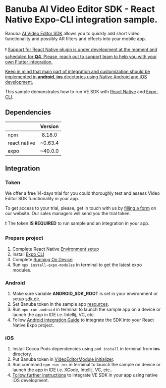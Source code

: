 # Banuba AI Video Editor SDK - React Native Expo-CLI integration sample.
Banuba [AI Video Editor SDK](https://www.banuba.com/video-editor-sdk) allows you to quickly add short video functionality and possibly AR filters and effects into your mobile app.
<br></br>
:exclamation: <ins>Support for React Native plugin is under development at the moment and scheduled for __Q4__. Please, reach out to [support team](https://www.banuba.com/faq/kb-tickets/new) to help you with your own Flutter integration.<ins>

<ins>Keep in mind that main part of integration and customization should be implemented in **android**, **ios** directories using Native Android and iOS development.<ins>

This sample demonstrates how to run VE SDK with [React Native](https://reactnative.dev/) and [Expo-CLI](https://docs.expo.dev/workflow/expo-cli/).

## Dependencies
|              | Version | 
|--------------|:-------:|
| npm          | 8.18.0  |
| react native | ~0.63.4 | 
| expo         | ~40.0.0 |

## Integration

### Token
We offer а free 14-days trial for you could thoroughly test and assess Video Editor SDK functionality in your app.

To get access to your trial, please, get in touch with us by [filling a form](https://www.banuba.com/video-editor-sdk) on our website. Our sales managers will send you the trial token.

:exclamation: The token **IS REQUIRED** to run sample and an integration in your app.</br>

### Prepare project
1. Complete React Native [Environment setup](https://reactnative.dev/docs/environment-setup)
2. Install [Expo CLI](https://docs.expo.dev/get-started/installation/)
3. Complete [Running On Device](https://reactnative.dev/docs/running-on-device)
4. Run ```npx install-expo-modules``` in terminal to get the latest expo modules.

### Android
1. Make sure variable **ANDROID_SDK_ROOT** is set in your environment or setup [sdk.dir](https://github.com/Banuba/ve-sdk-react-native-integration-sample/blob/master/android/local.properties#L1).
2. Set Banuba token in the sample app [resources](https://github.com/Banuba/ve-sdk-react-native-integration-sample/blob/main/android/app/src/main/res/values/strings.xml#L6).
3. Run ```npm run android``` in terminal to launch the sample app on a device or launch the app in IDE i.e. Intellij, VC, etc.
4. Follow [Android Integration Guide](mddocs/android_integration.md) to integrate the SDK into your React Native Expo project.

### iOS  
1. Install Cocoa Pods dependencies using ```pod install``` in terminal from **ios** directory.
2. Put Banuba token in [VideoEditorModule initializer](https://github.com/Banuba/ve-sdk-react-native-integration-sample/blob/main/ios/VideoEditorModule.swift#L34).
3. Run command ```npm run ios``` in terminal to launch the sample on device or launch the app in IDE i.e. XCode, Intellij, VC, etc..
4. [Follow further instructions](https://github.com/Banuba/ve-sdk-ios-integration-sample) to integrate VE SDK in your app using native iOS development.


